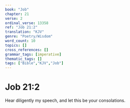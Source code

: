 ```yaml
---
book: "Job"
chapter: 21
verse: 2
ordinal_verse: 13358
ref: "Job 21:2"
translation: "KJV"
genre: "Poetry/Wisdom"
word_count: 10
topics: []
cross_references: []
grammar_tags: [imperative]
thematic_tags: []
tags: ["Bible","KJV","Job"]
---
```


# Job 21:2

Hear diligently my speech, and let this be your consolations.
